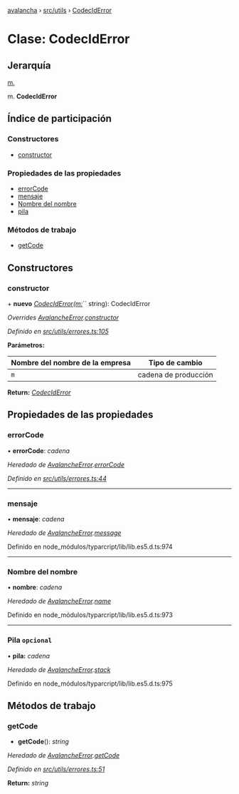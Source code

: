 [avalancha](../README.md) › [src/utils](../modules/src_utils.md) › [CodecIdError](src_utils.codeciderror.md)

# Clase: CodecIdError

## Jerarquía

[m.](src_utils.avalancheerror.md)

m. **CodecIdError**

## Índice de participación

### Constructores

* [constructor](src_utils.codeciderror.md#constructor)

### Propiedades de las propiedades

* [errorCode](src_utils.codeciderror.md#errorcode)
* [mensaje](src_utils.codeciderror.md#message)
* [Nombre del nombre](src_utils.codeciderror.md#name)
* [pila](src_utils.codeciderror.md#optional-stack)

### Métodos de trabajo

* [getCode](src_utils.codeciderror.md#getcode)

## Constructores

### constructor

\+ **nuevo** *[CodecIdError(m:](src_utils.codeciderror.md)*`` string): CodecIdError

*Overrides [AvalancheError](src_utils.avalancheerror.md).[constructor](src_utils.avalancheerror.md#constructor)*

*Definido en [src/utils/errores.ts:105](https://github.com/ava-labs/avalanchejs/blob/ae78dee/src/utils/errors.ts#L105)*

**Parámetros:**

| Nombre del nombre de la empresa | Tipo de cambio |
------ | ------ |
| `m` | cadena de producción |

**Return:** *[CodecIdError](src_utils.codeciderror.md)*

## Propiedades de las propiedades

### errorCode

• **errorCode**: *cadena*

*Heredado de [AvalancheError](src_utils.avalancheerror.md).[errorCode](src_utils.avalancheerror.md#errorcode)*

*Definido en [src/utils/errores.ts:44](https://github.com/ava-labs/avalanchejs/blob/ae78dee/src/utils/errors.ts#L44)*

___

### mensaje

• **mensaje**: *cadena*

*Heredado de [AvalancheError](src_utils.avalancheerror.md).[message](src_utils.avalancheerror.md#message)*

Definido en node_módulos/typarcript/lib/lib.es5.d.ts:974

___

### Nombre del nombre

• **nombre**: *cadena*

*Heredado de [AvalancheError](src_utils.avalancheerror.md).[name](src_utils.avalancheerror.md#name)*

Definido en node_módulos/typarcript/lib/lib.es5.d.ts:973

___

### Pila `opcional`

• **pila:** *cadena*

*Heredado de [AvalancheError](src_utils.avalancheerror.md).[stack](src_utils.avalancheerror.md#optional-stack)*

Definido en node_módulos/typarcript/lib/lib.es5.d.ts:975

## Métodos de trabajo

### getCode

- **getCode**(): *string*

*Heredado de [AvalancheError](src_utils.avalancheerror.md).[getCode](src_utils.avalancheerror.md#getcode)*

*Definido en [src/utils/errores.ts:51](https://github.com/ava-labs/avalanchejs/blob/ae78dee/src/utils/errors.ts#L51)*

**Return:** *string*
